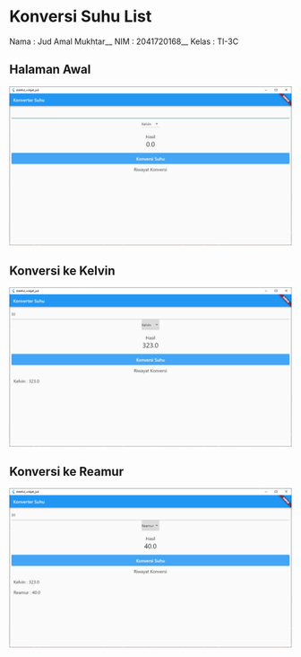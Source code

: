 # Konversi Suhu List
Nama : Jud Amal Mukhtar__
NIM : 2041720168__
Kelas : TI-3C

## Halaman Awal
![Screenshot](SS/01.png)

## Konversi ke Kelvin
![Screenshot](SS/02.png)

## Konversi ke Reamur
![Screenshot](SS/03.png)
